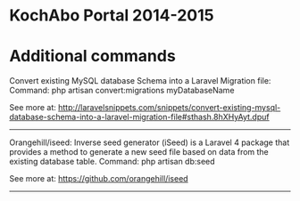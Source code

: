 # KochAbo Portal 2014-2015


# Additional commands

Convert existing MySQL database Schema into a Laravel Migration file: 
Command: php artisan convert:migrations myDatabaseName

See more at: http://laravelsnippets.com/snippets/convert-existing-mysql-database-schema-into-a-laravel-migration-file#sthash.8hXHyAyt.dpuf

----------------------------------------------------------------

Orangehill/iseed:
Inverse seed generator (iSeed) is a Laravel 4 package that provides a method to generate a new seed file based on data from the existing database table.
Command: php artisan db:seed

See more at: https://github.com/orangehill/iseed

----------------------------------------------------------------
